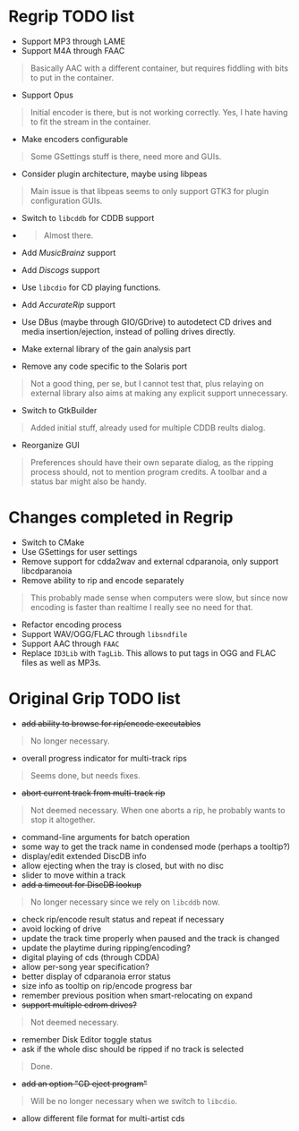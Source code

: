 # Regrip TODO list
* Support MP3 through LAME
* Support M4A through FAAC

> Basically AAC with a different container, but requires fiddling with bits to put in the container.

* Support Opus

> Initial encoder is there, but is not working correctly. Yes, I hate having to fit the stream in the container.

* Make encoders configurable

> Some GSettings stuff is there, need more and GUIs.

* Consider plugin architecture, maybe using libpeas

> Main issue is that libpeas seems to only support GTK3 for plugin configuration GUIs.

* Switch to `libcddb` for CDDB support

* > Almost there.

* Add *MusicBrainz* support 
* Add *Discogs* support
* Use `libcdio` for CD playing functions.
* Add *AccurateRip* support
* Use DBus (maybe through GIO/GDrive) to autodetect CD drives and media insertion/ejection, instead of polling drives directly.
* Make external library of the gain analysis part
* Remove any code specific to the Solaris port
> Not a good thing, per se, but I cannot test that, plus relaying on external library also aims at making any explicit support unnecessary.
* Switch to GtkBuilder
> Added initial stuff, already used for multiple CDDB reults dialog.
* Reorganize GUI
> Preferences should have their own separate dialog, as the ripping process should, not to mention program credits. A toolbar and a status bar might also be handy.

# Changes completed in Regrip
* Switch to CMake
* Use GSettings for user settings
* Remove support for cdda2wav and external cdparanoia, only support libcdparanoia
* Remove ability to rip and encode separately
> This probably made sense when computers were slow, but since now encoding is faster than realtime I really see no need for that.
* Refactor encoding process
* Support WAV/OGG/FLAC through `libsndfile`
* Support AAC through `FAAC`
* Replace `ID3Lib` with `TagLib`. This allows to put tags in OGG and FLAC files as well as MP3s.

# Original Grip TODO list
* ~~add ability to browse for rip/encode executables~~
> No longer necessary.
* overall progress indicator for multi-track rips
> Seems done, but needs fixes.
* ~~abort current track from multi-track rip~~
> Not deemed necessary. When one aborts a rip, he probably wants to stop it altogether.
* command-line arguments for batch operation
* some way to get the track name in condensed mode (perhaps a tooltip?)
* display/edit extended DiscDB info
* allow ejecting when the tray is closed, but with no disc
* slider to move within a track
* ~~add a timeout for DiscDB lookup~~
> No longer necessary since we rely on `libcddb` now.
* check rip/encode result status and repeat if necessary
* avoid locking of drive
* update the track time properly when paused and the track is changed
* update the playtime during ripping/encoding?
* digital playing of cds (through CDDA)
* allow per-song year specification?
* better display of cdparanoia error status
* size info as tooltip on rip/encode progress bar
* remember previous position when smart-relocating on expand
* ~~support multiple cdrom drives?~~
> Not deemed necessary.
* remember Disk Editor toggle status
* ask if the whole disc should be ripped if no track is selected
> Done.
* ~~add an option "CD eject program"~~
> Will be no longer necessary when we switch to `libcdio`.
* allow different file format for multi-artist cds
